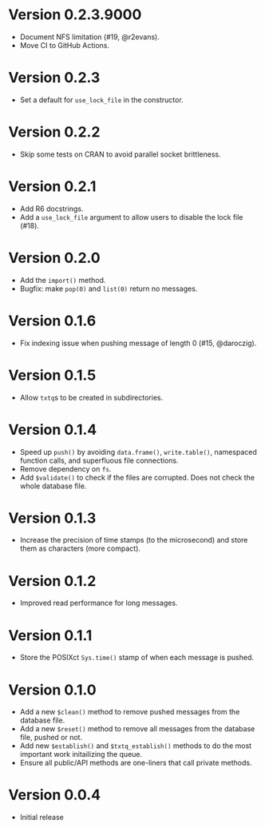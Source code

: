 # Version 0.2.3.9000

* Document NFS limitation (#19, @r2evans).
* Move CI to GitHub Actions.

# Version 0.2.3

* Set a default for `use_lock_file` in the constructor.

# Version 0.2.2

* Skip some tests on CRAN to avoid parallel socket brittleness.

# Version 0.2.1

* Add R6 docstrings.
* Add a `use_lock_file` argument to allow users to disable the lock file (#18).

# Version 0.2.0

* Add the `import()` method.
* Bugfix: make `pop(0)` and `list(0)` return no messages.

# Version 0.1.6

* Fix indexing issue when pushing message of length 0 (#15, @daroczig).

# Version 0.1.5

* Allow `txtq`s to be created in subdirectories.

# Version 0.1.4

* Speed up `push()` by avoiding `data.frame()`, `write.table()`, namespaced function calls, and superfluous file connections.
* Remove dependency on `fs`.
* Add `$validate()` to check if the files are corrupted. Does not check the whole database file.

# Version 0.1.3

* Increase the precision of time stamps (to the microsecond) and store them as characters (more compact).

# Version 0.1.2

* Improved read performance for long messages.

# Version 0.1.1

* Store the POSIXct `Sys.time()` stamp of when each message is pushed.

# Version 0.1.0

* Add a new `$clean()` method to remove pushed messages from the database file.
* Add a new `$reset()` method to remove all messages from the database file, pushed or not.
* Add new `$establish()` and `$txtq_establish()` methods to do the most important work initailizing the queue.
* Ensure all public/API methods are one-liners that call private methods.

# Version 0.0.4

* Initial release
